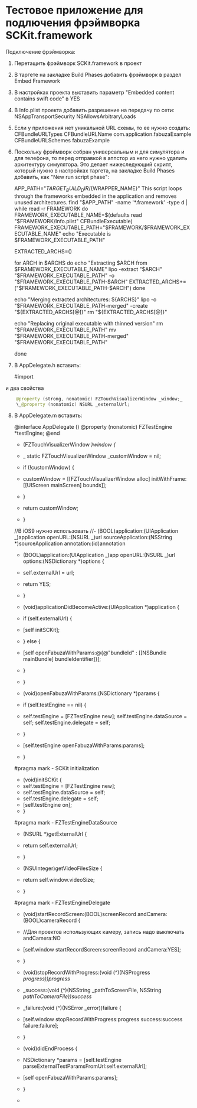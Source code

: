 # Тестовое приложение для подлючения фрэймворка SCKit.framework
Подключение фрэймворка:

1. Перетащить фрэймворк SCKit.framework в проект

2. В таргете на закладке Build Phases добавить фрэймворк в раздел Embed Framework

3. В настройках проекта выставить параметр "Embedded content contains swift code" в YES

4. В Info.plist проекта добавить разрешение на передачу по сети: 
   NSAppTransportSecurity 
   NSAllowsArbitraryLoads

5. Если у приложения нет уникальной URL схемы, то ее нужно создать:
   CFBundleURLTypes
   CFBundleURLName
   com.application.fabuzaExample
   CFBundleURLSchemes
   fabuzaExample

6. Поскольку фрэймворк собран универсальным и для симулятора и для телефона, то перед отправкой в аппстор из него нужно удалить архитектуру симулятора. Это делает нижеследующий скрипт, который нужно в настройках таргета, на закладке Build Phases добавить, как "New run script phase":

    APP_PATH="${TARGET_BUILD_DIR}/${WRAPPER_NAME}"
    This script loops through the frameworks embedded in the application and removes unused architectures.
    find "$APP_PATH" -name '*.framework' -type d | while read -r FRAMEWORK
    do
    FRAMEWORK_EXECUTABLE_NAME=$(defaults read "$FRAMEWORK/Info.plist" CFBundleExecutable)
    FRAMEWORK_EXECUTABLE_PATH="$FRAMEWORK/$FRAMEWORK_EXECUTABLE_NAME"
    echo "Executable is $FRAMEWORK_EXECUTABLE_PATH"

    EXTRACTED_ARCHS=()

    for ARCH in $ARCHS
    do
    echo "Extracting $ARCH from $FRAMEWORK_EXECUTABLE_NAME"
    lipo -extract "$ARCH" "$FRAMEWORK_EXECUTABLE_PATH" -o "$FRAMEWORK_EXECUTABLE_PATH-$ARCH"
    EXTRACTED_ARCHS+=("$FRAMEWORK_EXECUTABLE_PATH-$ARCH")
    done

    echo "Merging extracted architectures: ${ARCHS}"
    lipo -o "$FRAMEWORK_EXECUTABLE_PATH-merged" -create "${EXTRACTED_ARCHS[@]}"
    rm "${EXTRACTED_ARCHS[@]}"

    echo "Replacing original executable with thinned version"
    rm "$FRAMEWORK_EXECUTABLE_PATH"
    mv "$FRAMEWORK_EXECUTABLE_PATH-merged" "$FRAMEWORK_EXECUTABLE_PATH"

    done

7. В AppDelegate.h вставить:

    \#import 

и два свойства
```java
    @property (strong, nonatomic) FZTouchVisualizerWindow _window;_
    \_@property (nonatomic) NSURL _externalUrl;
```
8. В AppDelegate.m вставить:

    @interface AppDelegate () 
    @property (nonatomic) FZTestEngine *testEngine;
    @end

    * (FZTouchVisualizerWindow _)window {_
    * _  static FZTouchVisualizerWindow _customWindow = nil;

    * if (!customWindow) {

    * customWindow = \[[FZTouchVisualizerWindow alloc] initWithFrame:\[[UIScreen mainScreen] bounds]];
    * }
    
    * return customWindow;

    * }

    //В iOS9 нужно использовать
    //- (BOOL)application:(UIApplication _)application openURL:(NSURL _)url sourceApplication:(NSString *)sourceApplication annotation:(id)annotation

    * (BOOL)application:(UIApplication _)app openURL:(NSURL _)url options:(NSDictionary *)options {
    * self.externalUrl = url;

    * return YES;

    * }

    * (void)applicationDidBecomeActive:(UIApplication *)application {

    * if (self.externalUrl) {

    * [self initSCKit]; 

    * } else {

    * [self openFabuzaWithParams:@{@"bundleId" : [[NSBundle mainBundle] bundleIdentifier]}]; 

    * }
    * }

    * (void)openFabuzaWithParams:(NSDictionary *)params {

    * if (self.testEngine == nil) {
    * self.testEngine = [FZTestEngine new];   self.testEngine.dataSource = self;   self.testEngine.delegate = self; 
    * }
    * [self.testEngine openFabuzaWithParams:params];
    * }

    \#pragma mark - SCKit initialization

    * (void)initSCKit {
    * self.testEngine = [FZTestEngine new];
    * self.testEngine.dataSource = self;
    * self.testEngine.delegate = self;
    * [self.testEngine on];
    * }

    \#pragma mark - FZTestEngineDataSource

    * (NSURL *)getExternalUrl {
    * return self.externalUrl;
    * }

    * (NSUInteger)getVideoFilesSize {

    * return self.window.videoSize;
    * }

    \#pragma mark - FZTestEngineDelegate

    * (void)startRecordScreen:(BOOL)screenRecord andCamera:(BOOL)cameraRecord {
    * //Для проектов использующих камеру, запись надо выключать andCamera:NO
    * [self.window startRecordScreen:screenRecord andCamera:YES];
    * }

    * (void)stopRecordWithProgress:(void (^)(NSProgress _progress))progress_

    * _success:(void (^)(NSString _pathToScreenFile, NSString _pathToCameraFile))success_
    * _failure:(void (^)(NSError _error))failure {
    * [self.window stopRecordWithProgress:progress success:success failure:failure];
    * }

    * (void)didEndProcess {

    * NSDictionary *params = [self.testEngine parseExternalTestParamsFromUrl:self.externalUrl];
    * [self openFabuzaWithParams:params];
    * }
    *
